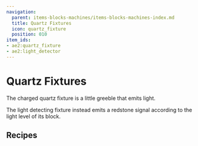 ```yaml
---
navigation:
  parent: items-blocks-machines/items-blocks-machines-index.md
  title: Quartz Fixtures
  icon: quartz_fixture
  position: 010
item_ids:
- ae2:quartz_fixture
- ae2:light_detector
---
```


# Quartz Fixtures

<Row>
<BlockImage id="quartz_fixture" scale="8" />

<BlockImage id="light_detector" scale="8" />
</Row>

The charged quartz fixture is a little greeble that emits light.

The light detecting fixture instead emits a redstone signal according to the light level of its block.

## Recipes

<RecipeFor id="quartz_fixture" />

<RecipeFor id="light_detector" />
